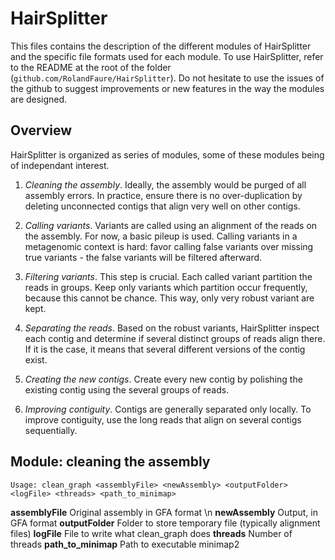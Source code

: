 # HairSplitter

This files contains the description of the different modules of HairSplitter and the specific file formats used for each module. To use HairSplitter, refer to the README at the root of the folder (`github.com/RolandFaure/HairSplitter`).
Do not hesitate to use the issues of the github to suggest improvements or new features in the way the modules are designed.

## Overview

HairSplitter is organized as series of modules, some of these modules being of independant interest. 

1. *Cleaning the assembly*. Ideally, the assembly would be purged of all assembly errors. In practice, ensure there is no over-duplication by deleting unconnected contigs that align very well on other contigs.

2. *Calling variants*. Variants are called using an alignment of the reads on the assembly. For now, a basic pileup is used. Calling variants in a metagenomic context is hard: favor calling false variants over missing true variants - the false variants will be filtered afterward.

3. *Filtering variants*. This step is crucial. Each called variant partition the reads in groups. Keep only variants which partition occur frequently, because this cannot be chance. This way, only very robust variant are kept.

4. *Separating the reads*. Based on the robust variants, HairSplitter inspect each contig and determine if several distinct groups of reads align there. If it is the case, it means that several different versions of the contig exist.

5. *Creating the new contigs*. Create every new contig by polishing the existing contig using the several groups of reads.

6. *Improving contiguity*. Contigs are generally separated only locally. To improve contiguity, use the long reads that align on several contigs sequentially.

## Module: cleaning the assembly

```
Usage: clean_graph <assemblyFile> <newAssembly> <outputFolder> <logFile> <threads> <path_to_minimap>
```
**assemblyFile** Original assembly in GFA format \n
**newAssembly** Output, in GFA format
**outputFolder** Folder to store temporary file (typically alignment files)
**logFile** File to write what clean_graph does
**threads** Number of threads
**path_to_minimap** Path to executable minimap2

